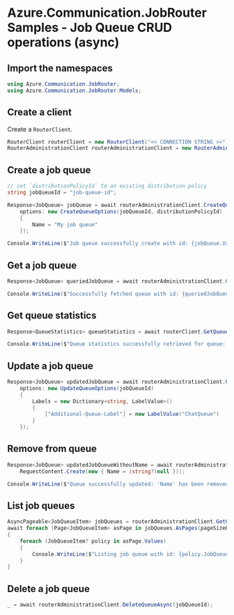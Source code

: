 # Azure.Communication.JobRouter Samples - Job Queue CRUD operations (async)

## Import the namespaces

```C# Snippet:Azure_Communication_JobRouter_Tests_Samples_UsingStatements
using Azure.Communication.JobRouter;
using Azure.Communication.JobRouter.Models;
```

## Create a client

Create a `RouterClient`.

```C# Snippet:Azure_Communication_JobRouter_Tests_Samples_CreateClient
RouterClient routerClient = new RouterClient("<< CONNECTION STRING >>");
RouterAdministrationClient routerAdministrationClient = new RouterAdministrationClient("<< CONNECTION STRING >>");
```

## Create a job queue

```C# Snippet:Azure_Communication_JobRouter_Tests_Samples_Crud_CreateJobQueue_Async
// set `distributionPolicyId` to an existing distribution policy
string jobQueueId = "job-queue-id";

Response<JobQueue> jobQueue = await routerAdministrationClient.CreateQueueAsync(
    options: new CreateQueueOptions(jobQueueId, distributionPolicyId)
    {
        Name = "My job queue"
    });

Console.WriteLine($"Job queue successfully create with id: {jobQueue.Value.Id}");
```

## Get a job queue

```C# Snippet:Azure_Communication_JobRouter_Tests_Samples_Crud_GetJobQueue_Async
Response<JobQueue> queriedJobQueue = await routerAdministrationClient.GetQueueAsync(jobQueueId);

Console.WriteLine($"Successfully fetched queue with id: {queriedJobQueue.Value.Id}");
```

## Get queue statistics

```C# Snippet:Azure_Communication_JobRouter_Tests_Samples_Crud_GetJobQueueStat_Async
Response<QueueStatistics> queueStatistics = await routerClient.GetQueueStatisticsAsync(queueId: jobQueueId);

Console.WriteLine($"Queue statistics successfully retrieved for queue: {JsonSerializer.Serialize(queueStatistics.Value)}");
```


## Update a job queue

```C# Snippet:Azure_Communication_JobRouter_Tests_Samples_Crud_UpdateGetJobQueue_Async
Response<JobQueue> updatedJobQueue = await routerAdministrationClient.UpdateQueueAsync(
    options: new UpdateQueueOptions(jobQueueId)
    {
        Labels = new Dictionary<string, LabelValue>()
        {
            ["Additional-Queue-Label"] = new LabelValue("ChatQueue")
        }
    });
```

## Remove from queue

```C# Snippet:Azure_Communication_JobRouter_Tests_Samples_Crud_UpdateQueueRemoveProp_Async
Response<JobQueue> updatedJobQueueWithoutName = await routerAdministrationClient.UpdateQueueAsync(jobQueueId,
    RequestContent.Create(new { Name = (string?)null }));

Console.WriteLine($"Queue successfully updated: 'Name' has been removed. Status: {string.IsNullOrWhiteSpace(updatedJobQueueWithoutName.Value.Name)}");
```

## List job queues

```C# Snippet:Azure_Communication_JobRouter_Tests_Samples_Crud_GetJobQueues_Async
AsyncPageable<JobQueueItem> jobQueues = routerAdministrationClient.GetQueuesAsync();
await foreach (Page<JobQueueItem> asPage in jobQueues.AsPages(pageSizeHint: 10))
{
    foreach (JobQueueItem? policy in asPage.Values)
    {
        Console.WriteLine($"Listing job queue with id: {policy.JobQueue.Id}");
    }
}
```

## Delete a job queue

```C# Snippet:Azure_Communication_JobRouter_Tests_Samples_Crud_DeleteJobQueue_Async
_ = await routerAdministrationClient.DeleteQueueAsync(jobQueueId);
```
